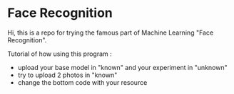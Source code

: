 # Face Recognition

Hi, this is a repo for trying the famous part of Machine Learning "Face Recognition".

Tutorial of how using this program :

- upload your base model in "known" and your experiment in "unknown"
- try to upload 2 photos in "known"
- change the bottom code with your resource
